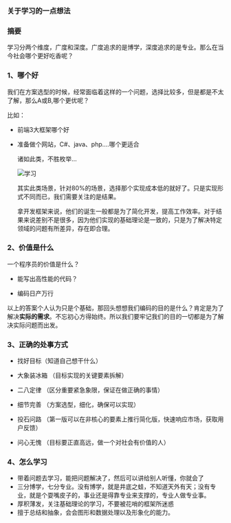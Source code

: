 ### 关于学习的一点想法

### 摘要

学习分两个维度，广度和深度。广度追求的是博学，深度追求的是专业。那么在当今社会哪个更好吃香呢？

### 1、哪个好

我们在方案选型的时候，经常面临着这样的一个问题，选择比较多，但是都是不太了解，那么A或B,哪个更优呢？

比如：

+ 前端3大框架哪个好

+ 准备做个网站，C#、java、php....哪个更适合

  诸如此类，不胜枚举...

  ![学习](https://cdn.jsdelivr.net/gh/chen-xing/figure_bed/cdn/20210116150641416.png)

  其实此类场景，针对80%的场景，选择那个实现成本低的就好了。只是实现形式不同而已，我们需要关注的是结果。
  
  拿开发框架来说，他们的诞生一般都是为了简化开发，提高工作效率。对于结果来说差别不是很多，因为他们实现的基础理论是一致的，只是为了解决特定领域的问题有所差异，存在即合理。

### 2、价值是什么

  一个程序员的价值是什么？

+ 能写出高性能的代码？

+ 编码日产万行

以上的答案个人认为只是个基础，那回头想想我们编码的目的是什么？肯定是为了解决**实际的需求**。不忘初心方得始终。所以我们要牢记我们的目的一切都是为了解决实际问题而出发。



### 3、正确的处事方式

+ 找好目标（知道自己想干什么）

+ 大象装冰箱 （目标实现的关键要素拆解）

+ 二八定律 （区分重要紧急象限，保证在做正确的事情）

+ 细节完善 （方案选型，细化，确保可以实现）

+ 投石问路 （第一版可以在非核心的要素上推行简化版，快速响应市场，获取用户反馈）

+ 问心无愧 （目标要正直高远，做一个对社会有价值的人）

  

### 4、怎么学习

+ 带着问题去学习，能把问题解决了，然后可以讲给别人听懂，你就会了
+ 三分博学，七分专业。没有博学，就是井底之蛙，不知道天外有天；没有专业，就是个耍嘴皮子的，事业还是得靠专业来支撑的，专业人做专业事。
+ 厚积薄发，关注基础理论的学习，不要被花哨的框架所迷惑
+ 擅于总结和抽象，会会图形和数据处理以及形象化的能力。